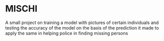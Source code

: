 # MISCHI
A small project on training a model with pictures of certain individuals and testing the accuracy of the model on the basis of the prediction it made to apply the same in helping police in finding missing persons
